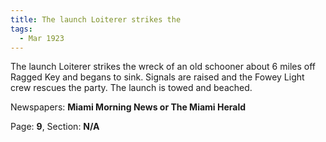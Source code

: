 ```yaml
---  
title: The launch Loiterer strikes the  
tags:  
  - Mar 1923  
---  
```

  
The launch Loiterer strikes the wreck of an old schooner about 6 miles off Ragged Key and begans to sink. Signals are raised and the Fowey Light crew rescues the party. The launch is towed and beached.  
  
Newspapers: **Miami Morning News or The Miami Herald**  
  
Page: **9**, Section: **N/A** 
